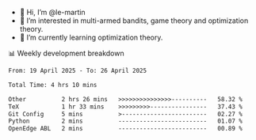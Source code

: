 - 👋 Hi, I’m @le-martin
- 👀 I’m interested in multi-armed bandits, game theory and optimization theory.
- 🌱 I’m currently learning optimization theory.
<!---- 💞️ I’m looking to collaborate on ...
- 📫 How to reach me ...-->

<!---
Tutorial for using WakaTime stats in GitHub profile: https://github.com/athul/waka-readme
-->

📊 Weekly development breakdown
<!--START_SECTION:waka-->

```txt
From: 19 April 2025 - To: 26 April 2025

Total Time: 4 hrs 10 mins

Other          2 hrs 26 mins   >>>>>>>>>>>>>>>----------   58.32 %
TeX            1 hr 33 mins    >>>>>>>>>----------------   37.43 %
Git Config     5 mins          >------------------------   02.27 %
Python         2 mins          -------------------------   01.07 %
OpenEdge ABL   2 mins          -------------------------   00.89 %
```

<!--END_SECTION:waka-->

<!---
le-martin/le-martin is a ✨ special ✨ repository because its `README.md` (this file) appears on your GitHub profile.
You can click the Preview link to take a look at your changes.
--->
